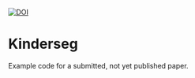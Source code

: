 

[![DOI](https://zenodo.org/badge/DOI/10.5281/zenodo.6508202.svg)](https://doi.org/10.5281/zenodo.6508202)


# Kinderseg

Example code for a submitted, not yet published paper.
